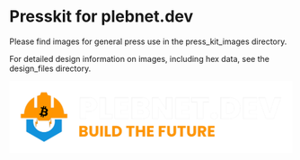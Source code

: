 # Presskit for plebnet.dev

Please find images for general press use in the press_kit_images directory.

For detailed design information on images, including hex data, see the design_files directory.

![plebnet.dev logo](https://github.com/plebnet-dev/presskit/blob/main/press_kit_images/logo-dark-horiz-transparent.png)

